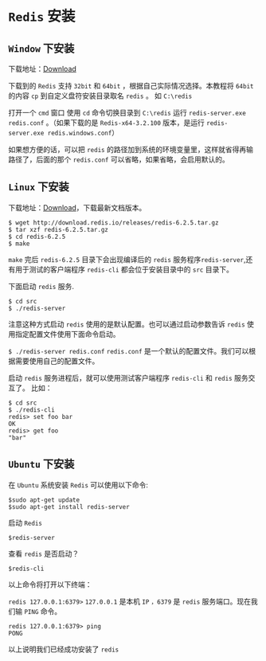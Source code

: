 # `Redis` 安装

## `Window` 下安装
下载地址：[Download](https://github.com/dmajkic/redis/downloads)

下载到的 `Redis` 支持 `32bit` 和 `64bit` ，根据自己实际情况选择。本教程将 `64bit` 的内容 `cp` 到自定义盘符安装目录取名 `redis` 。 如 `C:\redis`

打开一个 `cmd` 窗口 使用 `cd` 命令切换目录到 `C:\redis` 运行 `redis-server.exe` `redis.conf` 。（如果下载的是 `Redis-x64-3.2.100` 版本，是运行 `redis-server.exe redis.windows.conf`）

如果想方便的话，可以把 `redis` 的路径加到系统的环境变量里，这样就省得再输路径了，后面的那个 `redis.conf` 可以省略，如果省略，会启用默认的。

## `Linux` 下安装
下载地址：[Download](http://redis.io/download)，下载最新文档版本。
```linux
$ wget http://download.redis.io/releases/redis-6.2.5.tar.gz
$ tar xzf redis-6.2.5.tar.gz
$ cd redis-6.2.5
$ make
```
`make` 完后 `redis-6.2.5` 目录下会出现编译后的 `redis` 服务程序`redis-server`,还有用于测试的客户端程序 `redis-cli` 都会位于安装目录中的 `src` 目录下。

下面启动 `redis` 服务.
```
$ cd src
$ ./redis-server
```
注意这种方式启动 `redis` 使用的是默认配置。也可以通过启动参数告诉 `redis` 使用指定配置文件使用下面命令启动。

`$ ./redis-server redis.conf`
`redis.conf` 是一个默认的配置文件。我们可以根据需要使用自己的配置文件。

启动 `redis` 服务进程后，就可以使用测试客户端程序 `redis-cli` 和 `redis` 服务交互了。 比如：
```
$ cd src
$ ./redis-cli
redis> set foo bar
OK
redis> get foo
"bar"
```

## `Ubuntu` 下安装
在 `Ubuntu` 系统安装 `Redis` 可以使用以下命令:
```
$sudo apt-get update
$sudo apt-get install redis-server
```
启动 `Redis`
```
$redis-server
```
查看 `redis` 是否启动？
```
$redis-cli
```
以上命令将打开以下终端：

`redis 127.0.0.1:6379>`
`127.0.0.1` 是本机 `IP` `，6379` 是 `redis` 服务端口。现在我们输 `PING` 命令。
```
redis 127.0.0.1:6379> ping
PONG
```
以上说明我们已经成功安装了 `redis`
